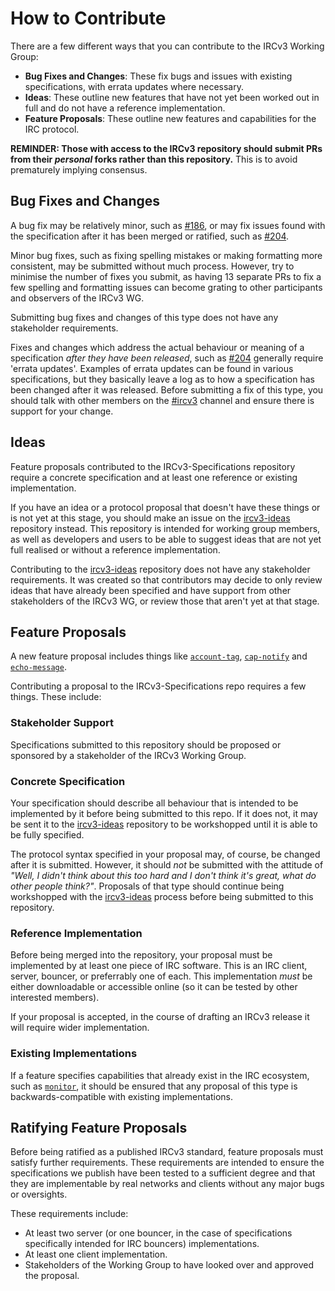 # How to Contribute

There are a few different ways that you can contribute to the IRCv3 Working Group:

* **Bug Fixes and Changes**: These fix bugs and issues with existing specifications, with errata updates where necessary.
* **Ideas**: These outline new features that have not yet been worked out in full and do not have a reference implementation.
* **Feature Proposals**: These outline new features and capabilities for the IRC protocol.

**REMINDER: Those with access to the IRCv3 repository should submit PRs from their *personal* forks rather than this repository.** This is to avoid prematurely implying consensus.

## Bug Fixes and Changes

A bug fix may be relatively minor, such as [#186](https://github.com/ircv3/ircv3-specifications/pull/186), or may fix issues found with the specification after it has been merged or ratified, such as [#204](https://github.com/ircv3/ircv3-specifications/pull/204).

Minor bug fixes, such as fixing spelling mistakes or making formatting more consistent, may be submitted without much process. However, try to minimise the number of fixes you submit, as having 13 separate PRs to fix a few spelling and formatting issues can become grating to other participants and observers of the IRCv3 WG.

Submitting bug fixes and changes of this type does not have any stakeholder requirements.

Fixes and changes which address the actual behaviour or meaning of a specification *after they have been released*, such as [#204](https://github.com/ircv3/ircv3-specifications/pull/204) generally require 'errata updates'. Examples of errata updates can be found in various specifications, but they basically leave a log as to how a specification has been changed after it was released. Before submitting a fix of this type, you should talk with other members on the [#ircv3](http://ircv3.net/contact.html) channel and ensure there is support for your change.

## Ideas

Feature proposals contributed to the IRCv3-Specifications repository require a concrete specification and at least one reference or existing implementation.

If you have an idea or a protocol proposal that doesn't have these things or is not yet at this stage, you should make an issue on the [ircv3-ideas](https://github.com/ircv3/ircv3-ideas) repository instead. This repository is intended for working group members, as well as developers and users to be able to suggest ideas that are not yet full realised or without a reference implementation.

Contributing to the [ircv3-ideas](https://github.com/ircv3/ircv3-ideas) repository does not have any stakeholder requirements. It was created so that contributors may decide to only review ideas that have already been specified and have support from other stakeholders of the IRCv3 WG, or review those that aren't yet at that stage.

## Feature Proposals

A new feature proposal includes things like [`account-tag`](http://ircv3.net/specs/extensions/account-tag-3.2.html), [`cap-notify`](http://ircv3.net/specs/extensions/cap-notify-3.2.html) and [`echo-message`](http://ircv3.net/specs/extensions/echo-message-3.2.html).

Contributing a proposal to the IRCv3-Specifications repo requires a few things. These include:

### Stakeholder Support

Specifications submitted to this repository should be proposed or sponsored by a stakeholder of the IRCv3 Working Group.

### Concrete Specification

Your specification should describe all behaviour that is intended to be implemented by it before being submitted to this repo. If it does not, it may be sent it to the [ircv3-ideas](https://github.com/ircv3/ircv3-ideas) repository to be workshopped until it is able to be fully specified.

The protocol syntax specified in your proposal may, of course, be changed after it is submitted. However, it should *not* be submitted with the attitude of *"Well, I didn't think about this too hard and I don't think it's great, what do other people think?"*. Proposals of that type should continue being workshopped with the [ircv3-ideas](https://github.com/ircv3/ircv3-ideas) process before being submitted to this repository.

### Reference Implementation

Before being merged into the repository, your proposal must be implemented by at least one piece of IRC software. This is an IRC client, server, bouncer, or preferrably one of each. This implementation *must* be either downloadable or accessible online (so it can be tested by other interested members).

If your proposal is accepted, in the course of drafting an IRCv3 release it will require wider implementation.

### Existing Implementations

If a feature specifies capabilities that already exist in the IRC ecosystem, such as [`monitor`](http://ircv3.net/specs/core/monitor-3.2.html), it should be ensured that any proposal of this type is backwards-compatible with existing implementations.

## Ratifying Feature Proposals

Before being ratified as a published IRCv3 standard, feature proposals must satisfy further requirements. These requirements are intended to ensure the specifications we publish have been tested to a sufficient degree and that they are implementable by real networks and clients without any major bugs or oversights.

These requirements include:

* At least two server (or one bouncer, in the case of specifications specifically intended for IRC bouncers) implementations.
* At least one client implementation.
* Stakeholders of the Working Group to have looked over and approved the proposal.
